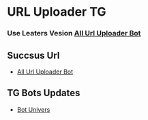 # URL Uploader TG

### Use Leaters Vesion [ All Url Uploader Bot](https://github.com/kalanakt/All-Url-Uploader)

## Succsus Url
   * [All Url Uploader Bot](https://t.me/All_Url_Uploader_Bot)
   
## TG Bots Updates
   * [Bot Univers](https://t.me/TMWAD)



